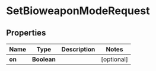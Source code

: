 
# SetBioweaponModeRequest

## Properties
Name | Type | Description | Notes
------------ | ------------- | ------------- | -------------
**on** | **Boolean** |  |  [optional]



